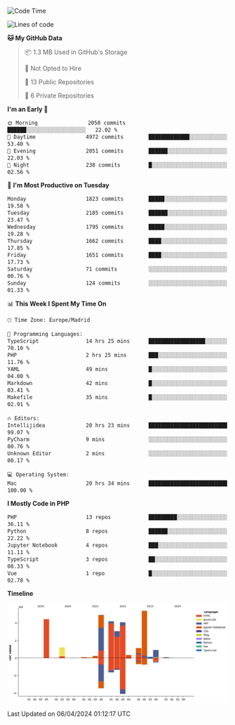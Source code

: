 <!--START_SECTION:waka-->
![Code Time](http://img.shields.io/badge/Code%20Time-129%20hrs%2017%20mins-blue)

![Lines of code](https://img.shields.io/badge/From%20Hello%20World%20I%27ve%20Written-30.2%20million%20lines%20of%20code-blue)

**🐱 My GitHub Data** 

> 📦 1.3 MB Used in GitHub's Storage 
 > 
> 🚫 Not Opted to Hire
 > 
> 📜 13 Public Repositories 
 > 
> 🔑 6 Private Repositories 
 > 
**I'm an Early 🐤** 

```text
🌞 Morning                2050 commits        ██████░░░░░░░░░░░░░░░░░░░   22.02 % 
🌆 Daytime                4972 commits        █████████████░░░░░░░░░░░░   53.40 % 
🌃 Evening                2051 commits        ██████░░░░░░░░░░░░░░░░░░░   22.03 % 
🌙 Night                  238 commits         █░░░░░░░░░░░░░░░░░░░░░░░░   02.56 % 
```
📅 **I'm Most Productive on Tuesday** 

```text
Monday                   1823 commits        █████░░░░░░░░░░░░░░░░░░░░   19.58 % 
Tuesday                  2185 commits        ██████░░░░░░░░░░░░░░░░░░░   23.47 % 
Wednesday                1795 commits        █████░░░░░░░░░░░░░░░░░░░░   19.28 % 
Thursday                 1662 commits        ████░░░░░░░░░░░░░░░░░░░░░   17.85 % 
Friday                   1651 commits        ████░░░░░░░░░░░░░░░░░░░░░   17.73 % 
Saturday                 71 commits          ░░░░░░░░░░░░░░░░░░░░░░░░░   00.76 % 
Sunday                   124 commits         ░░░░░░░░░░░░░░░░░░░░░░░░░   01.33 % 
```


📊 **This Week I Spent My Time On** 

```text
🕑︎ Time Zone: Europe/Madrid

💬 Programming Languages: 
TypeScript               14 hrs 25 mins      ██████████████████░░░░░░░   70.10 % 
PHP                      2 hrs 25 mins       ███░░░░░░░░░░░░░░░░░░░░░░   11.76 % 
YAML                     49 mins             █░░░░░░░░░░░░░░░░░░░░░░░░   04.00 % 
Markdown                 42 mins             █░░░░░░░░░░░░░░░░░░░░░░░░   03.41 % 
Makefile                 35 mins             █░░░░░░░░░░░░░░░░░░░░░░░░   02.91 % 

🔥 Editors: 
Intellijidea             20 hrs 23 mins      █████████████████████████   99.07 % 
PyCharm                  9 mins              ░░░░░░░░░░░░░░░░░░░░░░░░░   00.76 % 
Unknown Editor           2 mins              ░░░░░░░░░░░░░░░░░░░░░░░░░   00.17 % 

💻 Operating System: 
Mac                      20 hrs 34 mins      █████████████████████████   100.00 % 
```

**I Mostly Code in PHP** 

```text
PHP                      13 repos            █████████░░░░░░░░░░░░░░░░   36.11 % 
Python                   8 repos             ██████░░░░░░░░░░░░░░░░░░░   22.22 % 
Jupyter Notebook         4 repos             ███░░░░░░░░░░░░░░░░░░░░░░   11.11 % 
TypeScript               3 repos             ██░░░░░░░░░░░░░░░░░░░░░░░   08.33 % 
Vue                      1 repo              █░░░░░░░░░░░░░░░░░░░░░░░░   02.78 % 
```



**Timeline**

![Lines of Code chart](https://raw.githubusercontent.com/danisoronellas/danisoronellas/main/assets/bar_graph.png)


 Last Updated on 06/04/2024 01:12:17 UTC
<!--END_SECTION:waka-->
